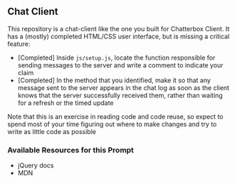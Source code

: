 ## Chat Client
This repository is a chat-client like the one you built for Chatterbox Client. It has a (mostly) completed HTML/CSS user interface, but is missing a critical feature:

* [Completed] Inside `js/setup.js`, locate the function responsible for sending messages to the server and write a comment to indicate your claim
* [Completed] In the method that you identified, make it so that any message sent to the server appears in the chat log as soon as the client knows that the server successfully received them, rather than waiting for a refresh or the timed update

Note that this is an exercise in reading code and code reuse, so expect to spend most of your time figuring out where to make changes and try to write as little code as possible

### Available Resources for this Prompt
* jQuery docs
* MDN
